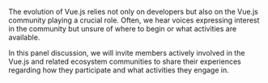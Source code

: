 The evolution of Vue.js relies not only on developers but also on the Vue.js community playing a crucial role. Often, we hear voices expressing interest in the community but unsure of where to begin or what activities are available.

In this panel discussion, we will invite members actively involved in the Vue.js and related ecosystem communities to share their experiences regarding how they participate and what activities they engage in.
